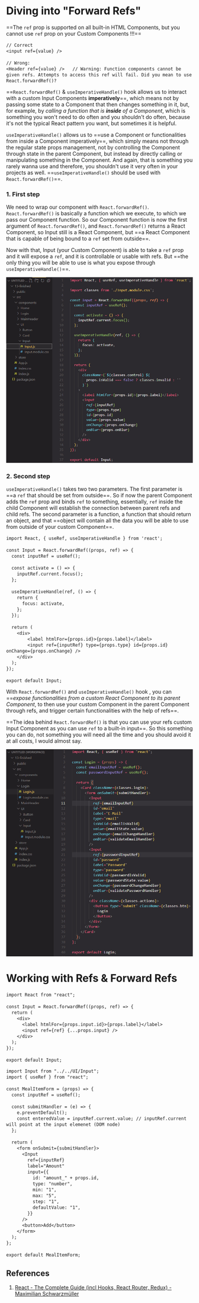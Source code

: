 # Diving into "Forward Refs"

==The `ref` prop is supported on all built-in HTML Components, but you cannot use `ref` prop on your Custom Components !!!==

```react
// Correct
<input ref={value} />

// Wrong:
<Header ref={value} />   // Warning: Function components cannot be given refs. Attempts to access this ref will fail. Did you mean to use React.forwardRef()?
```

==`React.forwardRef()` & `useImperativeHandle()` hook allows us to interact with a custom Input Components **imperatively**==, which means not by passing some state to a Component that then changes something in it, but, for example, by _calling a function that is **inside** of a Component_, which is something you won't need to do often and you shouldn't do often, because it's not the typical React pattern you want, but sometimes it is helpful.

`useImperativeHandle()` allows us to ==use a Component or functionalities from inside a Component imperatively==, which simply means not through the regular state props management, not by controlling the Component through state in the parent Component, but instead by directly calling or manipulating something in the Component. And again, that is something you rarely wanna use and therefore, you shouldn't use it very often in your projects as well. ==`useImperativeHandle()` should be used with `React.forwardRef()`==.

### 1. First step

We need to wrap our component with `React.forwardRef()`. `React.forwardRef()` is basically a function which we execute, to which we pass our Component function. So our Component function is now the first argument of `React.forwardRef()`, and `React.forwardRef()` returns a React Component, so Input still is a React Component, but ==a React Component that is capable of being bound to a `ref` set from outside==.

Now with that, Input (your Custom Component) is able to take a `ref` prop and it will expose a `ref`, and it is controllable or usable with refs. But ==the only thing you will be able to use is what you expose through `useImperativeHandle()`==.

![Diving_into_Forward_Refs1](..\img\Diving_into_Forward_Refs1.jpg)

### 2. Second step

`useImperativeHandle()` takes two two parameters. The first parameter is ==a `ref` that should be set from outside==. So if now the parent Component adds the `ref` prop and binds `ref` to something, essentially, `ref` inside the child Component will establish the connection between parent refs and child refs. The second parameter is a function, a function that should return an object, and that ==object will contain all the data you will be able to use from outside of your custom Component==.

```react
import React, { useRef, useImperativeHandle } from 'react';

const Input = React.forwardRef((props, ref) => {
  const inputRef = useRef();

  const activate = () => {
    inputRef.current.focus();
  };

  useImperativeHandle(ref, () => {
    return {
      focus: activate,
    };
  });

  return (
    <div>
        <label htmlFor={props.id}>{props.label}</label>
        <input ref={inputRef} type={props.type} id={props.id} onChange={props.onChange} />
    </div>
  );
});

export default Input;
```

With `React.forwardRef()` and `useImperativeHandle()` hook , you can ==_expose functionalities from a custom React Component to its parent Component_, to then use your custom Component in the parent Component through refs, and trigger certain functionalities with the help of refs==.

==The idea behind `React.forwardRef()` is that you can use your refs custom Input Component as you can use `ref` to a built-in input==. So this something you can do, not something you will need all the time and you should avoid it at all costs, I would almost say.

![Diving_into_Forward_Refs2](..\img\Diving_into_Forward_Refs2.jpg)

# Working with Refs & Forward Refs

```react
import React from "react";

const Input = React.forwardRef((props, ref) => {
  return (
    <div>
      <label htmlFor={props.input.id}>{props.label}</label>
      <input ref={ref} {...props.input} />
    </div>
  );
});

export default Input;
```

```react
import Input from "../../UI/Input";
import { useRef } from "react";

const MealItemForm = (props) => {
  const inputRef = useRef();

  const submitHandler = (e) => {
    e.preventDefault();
    const enteredValue = inputRef.current.value; // inputRef.current will point at the input elemenet (DOM node)
  };

  return (
    <form onSubmit={submitHandler}>
      <Input
        ref={inputRef}
        label="Amount"
        input={{
          id: "amount_" + props.id,
          type: "number",
          min: "1",
          max: "5",
          step: "1",
          defaultValue: "1",
        }}
      />
      <button>Add</button>
    </form>
  );
};

export default MealItemForm;
```

## References

1. [React - The Complete Guide (incl Hooks, React Router, Redux) - Maximilian Schwarzmüller](https://www.udemy.com/course/react-the-complete-guide-incl-redux/)